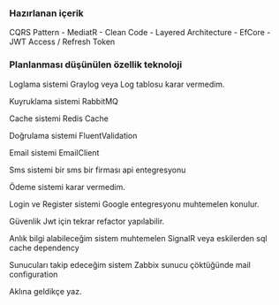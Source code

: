 <h3> Hazırlanan içerik</h3>
<p>CQRS Pattern - MediatR - Clean Code - Layered Architecture - EfCore - JWT Access / Refresh Token </p>

<h3>Planlanması düşünülen özellik teknoloji</h3>

<p>Loglama sistemi Graylog veya Log tablosu karar vermedim.</p>
<p>Kuyruklama sistemi RabbitMQ</p>
<p>Cache sistemi Redis Cache</p>
<p>Doğrulama sistemi FluentValidation</p>
<p>Email sistemi EmailClient</p>
<p>Sms sistemi bir sms bir firması api entegresyonu</p>
<p>Ödeme sistemi karar vermedim.</p>
<p>Login ve Register sistemi Google entegresyonu muhtemelen konulur.</p>
<p>Güvenlik Jwt için tekrar refactor yapılabilir.</p>
<p>Anlık bilgi alabileceğim sistem muhtemelen SignalR veya eskilerden sql cache dependency</p>
<p>Sunucuları takip edeceğim sistem Zabbix sunucu çöktüğünde mail configuration</p>

Aklına geldikçe yaz.
